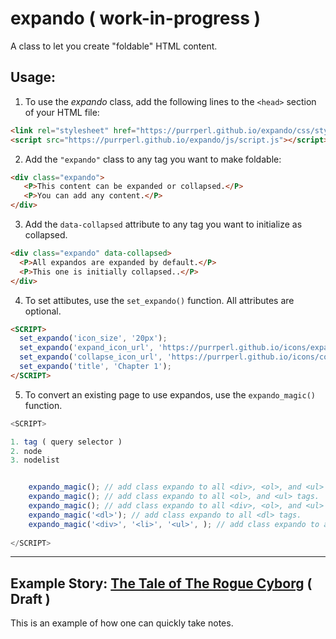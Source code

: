 # expando ( work-in-progress )



A class to let you create "foldable" HTML content.

## Usage:

1. To use the *expando* class, add the following lines to the `<head>` section of your HTML file:

```html
<link rel="stylesheet" href="https://purrperl.github.io/expando/css/styles.css">
<script src="https://purrperl.github.io/expando/js/script.js"></script>
```


2. Add the `"expando"` class to any tag you want to make foldable:

```html
<div class="expando">
   <P>This content can be expanded or collapsed.</P>
   <P>You can add any content.</P>
</div>
```

3. Add the `data-collapsed` attribute to any tag you want to initialize as collapsed.

```html
<div class="expando" data-collapsed>
  <P>All expandos are expanded by default.</P>
  <P>This one is initially collapsed..</P>
</div>
```


4. To set attibutes, use the `set_expando()` function. All attributes are optional.

```html
<SCRIPT>
  set_expando('icon_size', '20px');
  set_expando('expand_icon_url', 'https://purrperl.github.io/icons/expand.svg');
  set_expando('collapse_icon_url', 'https://purrperl.github.io/icons/collapse.svg');
  set_expando('title', 'Chapter 1');
</SCRIPT>
```

5. To convert an existing page to use expandos, use the `expando_magic()` function.

```javascript
<SCRIPT>

1. tag ( query selector )
2. node
3. nodelist


    expando_magic(); // add class expando to all <div>, <ol>, and <ul> tags.
    expando_magic(); // add class expando to all <ol>, and <ul> tags.
    expando_magic(); // add class expando to all <div>, <ol>, and <ul> tags.
    expando_magic('<dl>'); // add class expando to all <dl> tags.
    expando_magic('<div>', '<li>', '<ul>', ); // add class expando to all <div>, <ol>, and <ul> tags.
    
</SCRIPT>
```

<HR NOSHADE>

## Example Story: [The Tale of The Rogue Cyborg](https://purrperl.github.io/expando/example.html) ( Draft )
This is an example of how one can quickly take notes.

